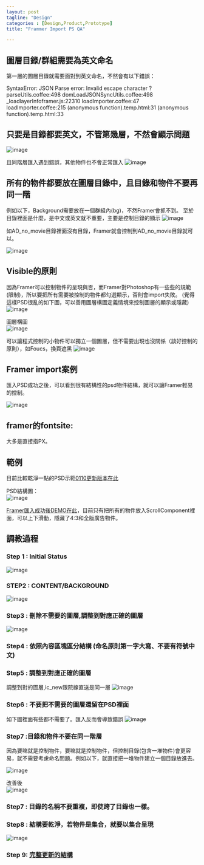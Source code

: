 ```yaml
---
layout: post
tagline: "Design"
categories : [Design,Product,Prototype]
title: "Frammer Import PS QA"

---
```


## 圖層目錄/群組需要為英文命名

第一層的圖層目錄就需要面對到英文命名，不然會有以下錯誤：  

SyntaxError: JSON Parse error: Invalid escape character ?
parseUtils.coffee:498
domLoadJSONSyncUtils.coffee:498
_loadlayerInfoframer.js:22310
loadImporter.coffee:47
loadImporter.coffee:215
(anonymous function).temp.html:31
(anonymous function).temp.html:33

## 只要是目錄都要英文，不管第幾層，不然會顯示問題  
![image](https://farm2.staticflickr.com/1473/24117898082_c57b3d614b_o.png)

且同階層匯入遇到錯誤，其他物件也不會正常匯入
![image](https://farm2.staticflickr.com/1512/23990901280_c68b9c700d_o.png)




## 所有的物件都要放在圖層目錄中，且目錄和物件不要再同一階
例如以下，Background需要放在一個群組內(bg)，不然Framer會抓不到。 
至於目錄裡面是什麼，是中文或英文就不重要，主要是控制目錄的顯示 
![image](https://farm2.staticflickr.com/1694/23594074954_218605d072_o.png)

如AD_no_movie目錄裡面沒有目錄，Framer就會控制到AD_no_movie目錄就可以。

![image](https://farm2.staticflickr.com/1697/24178669212_737bacbde1_o.png)





## Visible的原則

因為Framer可以控制物件的呈現與否，而Framer對Photoshop有一些些的規範(限制)，所以要把所有需要被控制的物件都勾選顯示，否則會import失敗。
(覺得這樣PSD很亂的如下圖，可以善用圖層構圖定義情境來控制圖層的顯示或隱藏)
![image](https://farm2.staticflickr.com/1626/24144768251_23cfbda31d_o.png)

圖層構圖  
![image](https://farm2.staticflickr.com/1712/24227335505_2fbb6afb65_o.png)

可以讓程式控制的小物件可以獨立一個圖層，但不需要出現也沒關係（談好控制的原則），如Foucs，換頁遮黑
![image](https://farm2.staticflickr.com/1471/23988266810_c0c6292abb_o.png)


## Framer import案例
匯入PSD成功之後，可以看到很有結構性的psd物件結構，就可以讓Framer輕易的控制。

![image](https://farm2.staticflickr.com/1605/23600564273_7fae0fd3f3_o.png)

## framer的fontsite:
大多是直接指PX。

## 範例
目前比較乾淨一點的PSD示範[0110更新版本在此](https://drive.google.com/file/d/0B62x5TTVLcQ0aThOa01BaGxGOU0/view?usp=sharing)

PSD結構圖：  
![image](https://farm2.staticflickr.com/1702/23988331890_7a395c1c9a_o.png)

[Framer匯入成功後DEMO在此](http://share.framerjs.com/482ooft8cgn6/)，目前只有把所有的物件放入ScrollComponent裡面，可以上下滑動，隱藏了4:3和全版廣告物件。



## 調教過程



### Step 1 : Initial Status

![image](https://farm2.staticflickr.com/1447/24175567832_287ac3f0f9_o.png)


### STEP2 : CONTENT/BACKGROUND

![image](https://farm2.staticflickr.com/1445/23916263009_1427aa40b8_o.png)


### Step3 : 刪除不需要的圖層,調整到對應正確的圖層

![image](https://farm2.staticflickr.com/1489/23657488623_50d13efc45_o.png)


### Step4 : 依照內容區塊區分結構 (命名原則第一字大寫、不要有符號中文)


### Step5 : 調整到對應正確的圖層
調整到對的圖層,ic_new跟院線直送是同一層
![image](https://farm2.staticflickr.com/1633/23656156394_1bdfaaca45_o.png)

### Step6 : 不要把不需要的圖層還留在PSD裡面
如下圖裡面有些都不需要了。匯入反而會導致錯誤
![image](https://farm2.staticflickr.com/1610/24178715632_57153e32f6_o.png)

### Step7 :目錄和物件不要在同一階層
因為要嘛就是控制物件，要嘛就是控制物件，但控制目錄(包含一堆物件)會更容易，就不需要考慮命名問題。例如以下，就直接把一堆物件建立一個目錄放進去。

![image](https://farm2.staticflickr.com/1662/24260645366_a9e219df68_o.png)

改善後  
![image](https://farm2.staticflickr.com/1525/23658628084_7c202ae2d0_o.png)


### Step7 : 目錄的名稱不要重複，即使跨了目錄也一樣。


### Step8 : 結構要乾淨，若物件是集合，就要以集合呈現
![image](https://farm2.staticflickr.com/1497/24287286605_d90c5ac45b_o.png)


### Step 9: [完整更新的結構](https://drive.google.com/file/d/0B62x5TTVLcQ0aThOa01BaGxGOU0/view?usp=sharing)

